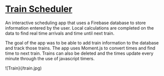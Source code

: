 # [Train Scheduler]()

An interactive scheduling app that uses a Firebase database to store information entered by the user. Local calculations are completed on the data to find real time arrivals and time until next train.

The goal of the app was to be able to add train information to the database and track those trains. The app uses Moment.js to convert times and find time to next train. Trains can also be deleted and the times update every minute through the use of javascript timers.

![Train}(/train.jpg)
